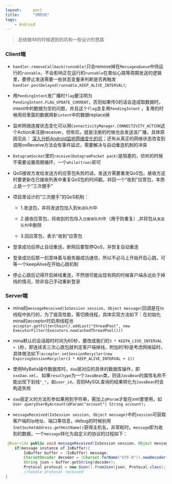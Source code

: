 ```yaml
---
layout:     post
title:      "IM的坑"
tags:
    - Android
---
```


>  总结做IM的时候遇到的坑和一些设计的思路

### Client端
- `handler.removeCallback(runnable)`只会remove掉在`MessageaQueue`中待运行的`runnable`，不会影响正在运行的`runnable`在类似心跳等周期发送的逻辑里，要停止发送需要一些状态变量来判断是否再触发`handler.postDelayed(runnable,KEEP_ALIVE_INTERVAL)`;

- 用`PendingIntent`发广播时`flag`要注明为`PendingIntent.FLAG_UPDATE_CURRENT`，否则如果传0的话会造成取数据时，intent中的数据为空的问题，并且这个`flag`会复用`PendingIntent`  ，复用的时候用将里面的数据用新`intent`中的数据replace掉

-  监听网络连接状态变化可以用`ConnectivityManager.CONNECTIVITY_ACTION`这个Action来注册receiver，但有坑，就是注册的时候也会发送该广播，具体原因见此： [深入分析Android监听网络变化的坑](http://blog.csdn.net/theone10211024/article/details/53510039)；还有从真正的网络状态改变到调用onReceive方法会有事件延迟，需要解决与自动重连机制的冲突

- `DatagramSocket`里的`receive(DatagramPacket pack)`是阻塞的，侦听的时候不需要设置周期循环，一个`while(true)`即可

- QoS接收方发给发送方的应答包失败的话，发送方需要重发QoS包，接收方这时要更新在已接收列表中重复QoS包的时间戳，并回一个“收到”应答包，本质上是一个“三次握手”

- 项目里设计的“三次握手”的QoS机制：

	- 1.发送包，并将发送包加入到`发送队列`中  

	- 2.接收应答包，将收到的包存入`已接收队列`中（用于防重复）,并将包从`发送队列`中删除

	- 3.回应答包，表示“收到”应答包

- 登录成功后停止自动重连，断网后要暂停QoS，并恢复自动重连

- 登录成功后那一刻意味着与服务器成功通信，所以不必马上开始开启心跳，可等一个keepAlive在开始心跳机制

- 停止心跳后记得开启掉线重连，不然很可能出现有网的时候客户端永远处于掉线的情况，除非自己手动重新登录

### Server端

- mina的`messageReceived(IoSession session, Object message)`回调是在io线程中执行的，为了提高性能，需切换线程，具体实现方法如下：在初始化mina的acceptor时启用线程池`acceptor.getFilterChain().addLast("threadPool", new ExecutorFilter(Executors.newCachedThreadPool()))`

- mina默认的会话超时时间为60秒，要改成我们的`3 * KEEPA_LIVE_INTERVAL + 1`秒，即连续丢三次心跳包就判定客户端掉线，附加的1秒是考虑网络延时，具体做法如下:`acceptor.setSessionRecycler(new ExpiringSessionRecycler(3 * KEEP_ALIVE_INTERVAL + 1))`

- 使用MyBatis操作数据库时，`dao`层对应的具体的数据库操作，即`xxxDao.xml`，  如果`resultype`为一个`JavaBean`类，则该`JavaBean`的属性名称不能出现下划线`"_"`，如`user_id`，否则MySQL查询的结果转化为`JavaBean`时会构造失败

- `dao`层定义的方法形参如果用到字符串，需加上`@Param`才能在xml里使用，如`User queryUserByAccount(@Param("account") String account);`

- `messageReceived(IoSession session, Object message)`中的`session`可获取客户端的ip地址、端口等信息，debug的时候别用`InetSocketAddress.getHostName()`获得主机名，非常耗时。`message`即为收到的数据，一个`message`转化为自定义的协议的过程如下：

```java
 @Override public void messageReceived(IoSession session, Object message) throws Exception{
    if(message instance of IoBuffer){
        IoBuffer buffer = (IoBuffer) message;
        CharsetDecoder decoder = (Charset.forName("UTF-8")).newDecoder();
        String json = buffer.getString(decoder);
        Protocal protocal = new Gson().fromJson(json, Protocal.class);
        //handle protocal received
}
```
  




